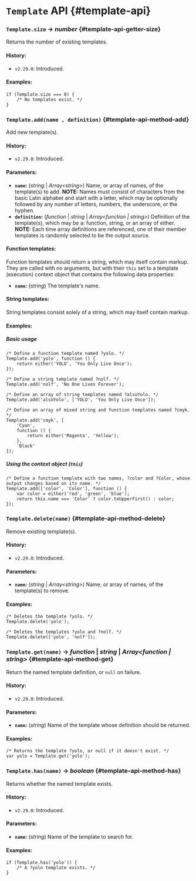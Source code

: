 <!-- ***********************************************************************************************
	Template API
************************************************************************************************ -->
# `Template` API {#template-api}

<!-- *********************************************************************** -->

### `Template.size` → *number* {#template-api-getter-size}

Returns the number of existing templates.

#### History:

* `v2.29.0`: Introduced.

#### Examples:

```
if (Template.size === 0) {
	/* No templates exist. */
}
```

<!-- *********************************************************************** -->

### `Template.add(name , definition)` {#template-api-method-add}

Add new template(s).

#### History:

* `v2.29.0`: Introduced.

#### Parameters:

* **`name`:** (*string* | *Array&lt;string&gt;*) Name, or array of names, of the template(s) to add.  **NOTE:** Names must consist of characters from the basic Latin alphabet and start with a letter, which may be optionally followed by any number of letters, numbers, the underscore, or the hyphen.
* **`definition`:** (*function* | *string* | *Array&lt;function | string&gt;*) Definition of the template(s), which may be a: function, string, or an array of either.  **NOTE:** Each time array definitions are referenced, one of their member templates is randomly selected to be the output source.

#### Function templates:

Function templates should return a string, which may itself contain markup.  They are called with no arguments, but with their `this` set to a template (execution) context object that contains the following data properties:

* **`name`:** (*string*) The template's name.

#### String templates:

String templates consist solely of a string, which may itself contain markup.

#### Examples:

##### Basic usage

```
/* Define a function template named ?yolo. */
Template.add('yolo', function () {
	return either('YOLO', 'You Only Live Once');
});

/* Define a string template named ?nolf. */
Template.add('nolf', 'No One Lives Forever');

/* Define an array of string templates named ?alsoYolo. */
Template.add('alsoYolo', ['YOLO', 'You Only Live Once']);

/* Define an array of mixed string and function templates named ?cmyk. */
Template.add('cmyk', [
	'Cyan',
	function () {
		return either('Magenta', 'Yellow');
	},
	'Black'
]);
```

##### Using the context object (`this`)

```
/* Define a function template with two names, ?color and ?Color, whose output changes based on its name. */
Template.add(['color', 'Color'], function () {
	var color = either('red', 'green', 'blue');
	return this.name === 'Color' ? color.toUpperFirst() : color;
});
```

<!-- *********************************************************************** -->

### `Template.delete(name)` {#template-api-method-delete}

Remove existing template(s).

#### History:

* `v2.29.0`: Introduced.

#### Parameters:

* **`name`:** (*string* | *Array&lt;string&gt;*) Name, or array of names, of the template(s) to remove.

#### Examples:

```
/* Deletes the template ?yolo. */
Template.delete('yolo');

/* Deletes the templates ?yolo and ?nolf. */
Template.delete(['yolo', 'nolf']);
```

<!-- *********************************************************************** -->

### `Template.get(name)` → *function* | *string* | *Array&lt;function | string&gt;* {#template-api-method-get}

Return the named template definition, or `null` on failure.

#### History:

* `v2.29.0`: Introduced.

#### Parameters:

* **`name`:** (*string*) Name of the template whose definition should be returned.

#### Examples:

```
/* Returns the template ?yolo, or null if it doesn't exist. */
var yolo = Template.get('yolo');
```

<!-- *********************************************************************** -->

### `Template.has(name)` → *boolean* {#template-api-method-has}

Returns whether the named template exists.

#### History:

* `v2.29.0`: Introduced.

#### Parameters:

* **`name`:** (*string*) Name of the template to search for.

#### Examples:

```
if (Template.has('yolo')) {
	/* A ?yolo template exists. */
}
```
